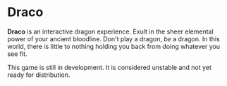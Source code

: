 Draco
=====

**Draco** is an interactive dragon experience. Exult in the sheer 
elemental power of your ancient bloodline. Don't play a dragon, _be_ a 
dragon. In this world, there is little to nothing holding you back from 
doing whatever you see fit.

This game is still in development. It is considered unstable and not
yet ready for distribution.